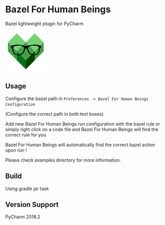 # Bazel For Human Beings
Bazel lightweight plugin for PyCharm

![Bazel4HumanBeingsLogo](examples/BazelForHumanBeings_128x128.png)

## Usage
Configure the bazel path in ```Preferences -> Bazel For Human Beings Configuration```

(Configure the correct path in both text boxes)

Add new Bazel For Human Beings run configuration with the bazel rule or simply right click on a code file and Bazel For Human Beings will find the correct rule for you

Bazel For Human Beings will automatically find the correct bazel action upon run !

Please check examples directory for more information.

## Build

Using gradle jar task

## Version Support

PyCharm 2018.2